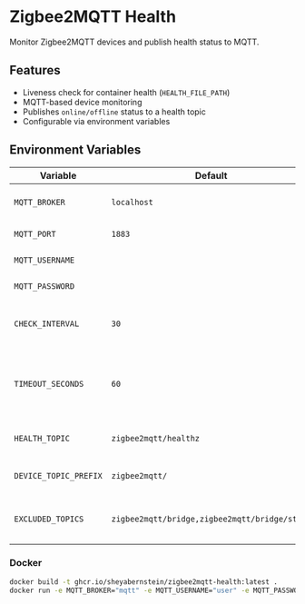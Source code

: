 # Zigbee2MQTT Health

Monitor Zigbee2MQTT devices and publish health status to MQTT.

## Features

- Liveness check for container health (`HEALTH_FILE_PATH`)
- MQTT-based device monitoring
- Publishes `online/offline` status to a health topic
- Configurable via environment variables

## Environment Variables

| Variable | Default | Description |
|----------|---------|-------------|
| `MQTT_BROKER` | `localhost` | MQTT broker hostname |
| `MQTT_PORT` | `1883` | MQTT broker port |
| `MQTT_USERNAME` | | MQTT username |
| `MQTT_PASSWORD` | | MQTT password |
| `CHECK_INTERVAL` | `30` | Seconds between health checks |
| `TIMEOUT_SECONDS` | `60` | Max allowed seconds since last message to be `online` |
| `HEALTH_TOPIC` | `zigbee2mqtt/healthz` | MQTT topic for health status |
| `DEVICE_TOPIC_PREFIX` | `zigbee2mqtt/` | Device topics prefix |
| `EXCLUDED_TOPICS` | `zigbee2mqtt/bridge,zigbee2mqtt/bridge/state` | Comma separated topics to ignore |

### Docker

```bash
docker build -t ghcr.io/sheyabernstein/zigbee2mqtt-health:latest .
docker run -e MQTT_BROKER="mqtt" -e MQTT_USERNAME="user" -e MQTT_PASSWORD="pass" ghcr.io/sheyabernstein/zigbee2mqtt-health:latest
